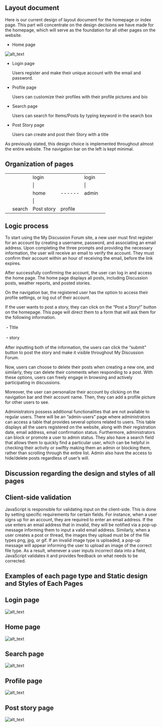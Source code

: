 



## Layout document

Here is our current design of layout document for the homepage or index page. This part will concentrate on the design decisions we have made for the homepage, which will serve as the foundation for all other pages on the website. 



* Home page

<p id="gdcalert1" ><span style="color: red; font-weight: bold"</span></p>


![alt_text](images/image1.png "image_tooltip")


* Login page

    Users register and make their unique account with the email and password.

* Profile page

    Users can customize their profiles with their profile pictures and bio

* Search page

    Users can search for Items/Posts by typing keyword in the search box

* Post Story page

    Users can create and post their Story with a title



As previously stated, this design choice is implemented throughout almost the entire website. The navigation bar on the left is kept minimal.


## Organization of pages

<table>
  <tr>
   <td>
   </td>
   <td>
   </td>
   <td>login
   </td>
   <td>
   </td>
   <td>login
   </td>
   <td>
   </td>
  </tr>
  <tr>
   <td>
   </td>
   <td>
   </td>
   <td>         |
   </td>
   <td>
   </td>
   <td>         |
   </td>
   <td>
   </td>
  </tr>
  <tr>
   <td>
   </td>
   <td>
   </td>
   <td>home
   </td>
   <td> ------
   </td>
   <td>admin
   </td>
   <td>
   </td>
  </tr>
  <tr>
   <td>
   </td>
   <td>
   </td>
   <td>       |
   </td>
   <td>
   </td>
   <td>
   </td>
   <td>
   </td>
  </tr>
  <tr>
   <td>
   </td>
   <td>search
   </td>
   <td>Post story
   </td>
   <td>profile
   </td>
   <td>
   </td>
   <td>
   </td>
  </tr>
</table>

## Logic process

To start using the My Discussion Forum site, a new user must first register for an account by creating a username, password, and associating an email address. Upon completing the three prompts and providing the necessary information, the user will receive an email to verify the account. They must confirm their account within an hour of receiving the email, before the link expires.

After successfully confirming the account, the user can log in and access the home page. The home page displays all posts, including Discussion posts, weather reports, and posted stories. 

On the navigation bar, the registered user has the option to access their profile settings, or log out of their account. 

If the user wants to post a story, they can click on the “Post a Story!” button on the homepage. This page will direct them to a form that will ask them for the following information.

・TItle 

・story 

After inputting both of the information, the users can click the “submit” button to post the story and make it visible throughout My Discussion Forum. 

Now, users can choose to delete their posts when creating a new one, and similarly, they can delete their comments when responding to a post. With these options, users can freely engage in browsing and actively participating in discussions.

Moreover, the user can personalize their account by clicking on the navigation bar and their account name. Then, they can add a profile picture for other users to see.

Administrators possess additional functionalities that are not available to regular users. There will be an “admin-users” page where administrators can access a table that provides several options related to users. This table displays all the users registered on the website, along with their registration date, email address, email confirmation status. Furthermore, administrators can block or promote a user to admin status. They also have a search field that allows them to quickly find a particular user, which can be helpful in checking their activity or swiftly making them an admin or blocking them, rather than scrolling through the entire list.
Admin also have the access to hide/delete posts regardless of user’s will. 

## Discussion regarding the design and styles of all pages


## Client-side validation

JavaScript is responsible for validating input on the client-side. This is done by setting specific requirements for certain fields. For instance, when a user signs up for an account, they are required to enter an email address. If the use enters an email address that in invalid, they will be notified via a pop-up message informing them to input a valid email address. Similarly, when a user creates a post or thread, the images they upload must be of the file types png, jpg, or gif. If an invalid image type is uploaded, a pop-up message will appear informing the user to upload an image of the correct file type. As a result, whenever a user inputs incorrect data into a field, JavaScript validates it and provides feedback on what needs to be corrected.


## Examples of each page type and Static design and Styles of Each Pages


## Login page



<p id="gdcalert2" ><span style="color: red; font-weight: bold"</span></p>


![alt_text](images/image2.png "image_tooltip")



## Home page



<p id="gdcalert3" ><span style="color: red; font-weight: bold"</span></p>


![alt_text](images/image3.png "image_tooltip")



## Search page



<p id="gdcalert4" ><span style="color: red; font-weight: bold"</span></p>


![alt_text](images/image4.png "image_tooltip")



## Profile page



<p id="gdcalert5" ><span style="color: red; font-weight: bold"</span></p>


![alt_text](images/image5.png "image_tooltip")



## Post story page



<p id="gdcalert6" ><span style="color: red; font-weight: bold"</span></p>


![alt_text](images/image6.png "image_tooltip")
